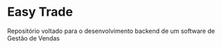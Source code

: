 # Easy Trade

Repositório voltado para o desenvolvimento backend de um software de Gestão de Vendas
